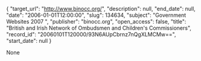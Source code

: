 {
  "target_url": "http://www.binocc.org/", 
  "description": null, 
  "end_date": null, 
  "date": "2006-01-01T12:00:00", 
  "slug": 134634, 
  "subject": "Government Websites 2007 ", 
  "publisher": "binocc.org", 
  "open_access": false, 
  "title": "British and Irish Network of Ombudsmen and Children's Commissioners", 
  "record_id": "20060101T120000/93N6AUpCbrnz7nQgXLMCMw==", 
  "start_date": null
}

None